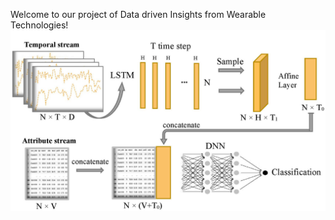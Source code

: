 Welcome to our project of Data driven Insights from Wearable Technologies!
![xingzhi](https://github.com/Mooozer/Data-driven-Insights-from-Wearable-Technologies/blob/main/network_structure.jpg)
